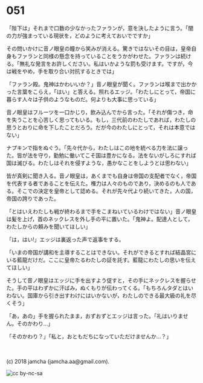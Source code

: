 

# 051

「陛下は」それまで口数の少なかったファランが，意を決したように言う。「闇の力が強まっている現状を，どのように考えておいでですか」  

その問いかけに音ノ眼皇の瞳から笑みが消える。驚きではないその目は，皇帝自身もファランと同様の懸念を持っていることをうかがわせた。ファランは続ける。「無礼な発言をお許しください。私はいかような罰も受けます。ですが，今は戦をやめ，手を取り合い対抗するときでは」  

「ファラン殿。鬼神はかわいいか？」音ノ眼皇が聞く。ファランは喉まで出かかった言葉をこらえ，「はい」と答える。照れるエッジ。「わたしにとって，帝国に暮らす人々は子供のようなものだ。何よりも大事に思っている」  

音ノ眼皇はフルーツを一口かじり，飲み込んでから言った。「それが傷つき，命を失うことを心苦しく思ってもいる。もし，三代前のわたしであれば，わたしの思うとおりに命を下したことだろう。だが今のわたしにとって，それは本意ではない」  

ナプキンで指をぬぐう。「先々代から，わたしはこの地を統べる力を法に譲った。皆が法を守り，勤勉に働いてこそ国は豊かになる。法をないがしろにすれば国は滅びる。わたしはそれを侵すような，愚かなことをしようとは思わない」  

皆が真剣に聞き入る。音ノ眼皇は，あくまでも自身は帝国の支配者でなく，帝国を代表する者であることを伝えた。権力は人々のものであり，決めるのも人である。そこでの決定を皇帝として認める。それが先々代より続いてきた，人の国，帝国の誇りであった。  

「とはいえわたしも戦が終わるまで手をこまねいているわけではない」音ノ眼皇は髪を上げ，首のネックレスを外し手の平に置いた。「鬼神よ。配達人として，わたしからの頼みを聞いてほしい」  

「は，はい!」エッジは裏返った声で返事をする。  

「いまの帝国が講和を主導することはできない。それができるとすれば結晶宮にいる藍龍だけだ。ここに皇帝たるわたしの証を託す。藍龍にわたしの思いを伝えてほしい」  

そうして音ノ眼皇はエッジに手を出すよう促すと，その手にネックレスを握らせた。手の平はわずかに汗ばみ，ぬくもりが伝わってくる。「もちろんタダとはいわない。国庫から引き出すわけにはいかないが，わたしのできる最大級の礼を尽くそう」  

「あ，あの」手を握られたまま，おずおずとエッジは言った。「礼はいりません。そのかわり…」  

「そのかわり？」「私と，おともだちになっていただけませんか…？」  

<br>  
<br>  
(c) 2018 jamcha (jamcha.aa@gmail.com).  

![cc by-nc-sa](https://i.creativecommons.org/l/by-nc-sa/4.0/88x31.png)  

